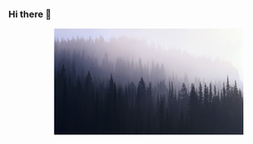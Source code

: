 ### Hi there 👋

<p align="center">
  <a href="http://ifconfig.me/ip"><img src="./images/forest-mist-1366x768.jpg" width="340" title="wallpaper"></a>
</p>

<!--
**deniskin82/deniskin82** is a ✨ _special_ ✨ repository because its `README.md` (this file) appears on your GitHub profile.

Here are some ideas to get you started:

- 🔭 I’m currently working on ...
- 🌱 I’m currently learning ...
- 👯 I’m looking to collaborate on ...
- 🤔 I’m looking for help with ...
- 💬 Ask me about ...
- 📫 How to reach me: ...
- 😄 Pronouns: ...
- ⚡ Fun fact: ...
-->
